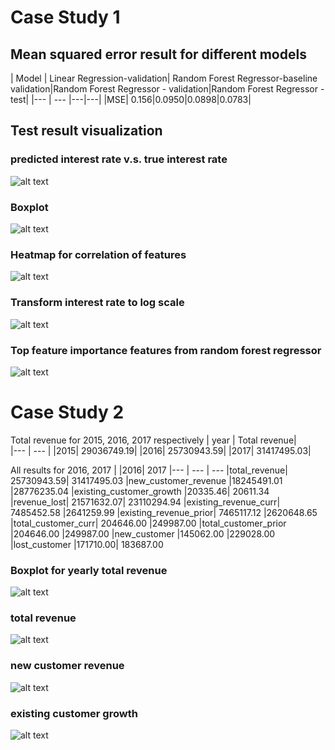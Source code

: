 # Case Study 1
## Mean squared error result for different models

| Model |	Linear Regression-validation|	Random Forest Regressor-baseline validation|Random Forest Regressor - validation|Random Forest Regressor - test|
|--- | --- |---|---|
|MSE|	0.156|0.0950|0.0898|0.0783|


## Test result visualization
### predicted interest rate v.s. true interest rate
![alt text](https://github.com/xx715/Case_Study/blob/main/img/Screenshot%202021-10-28%20at%2011.27.41%20PM.png)
### Boxplot
![alt text](https://github.com/xx715/Case_Study/blob/main/img/Screenshot%202021-10-28%20at%2011.42.26%20PM.png)
### Heatmap for correlation of features
![alt text](https://github.com/xx715/Case_Study/blob/main/img/Screenshot%202021-10-28%20at%2011.42.44%20PM.png)
### Transform interest rate to log scale
![alt text](https://github.com/xx715/Case_Study/blob/main/img/Screenshot%202021-10-28%20at%2011.42.55%20PM.png)
### Top feature importance features from random forest regressor
![alt text](https://github.com/xx715/Case_Study/blob/main/img/Screenshot%202021-10-28%20at%2011.43.17%20PM.png)

# Case Study 2
Total revenue for 2015, 2016, 2017 respectively
| year |	Total revenue|	
|--- | --- |
|2015|	29036749.19|
|2016|	25730943.59|
|2017|	31417495.03|

All results for 2016, 2017
| |2016|	2017
|--- | --- | --- 
|total_revenue|	25730943.59|	31417495.03
|new_customer_revenue	|18245491.01	|28776235.04
|existing_customer_growth	|20335.46|	20611.34
|revenue_lost|	21571632.07|	23110294.94
|existing_revenue_curr|	7485452.58	|2641259.99
|existing_revenue_prior|	7465117.12	|2620648.65
|total_customer_curr|	204646.00	|249987.00
|total_customer_prior	|204646.00	|249987.00
|new_customer	|145062.00	|229028.00
|lost_customer	|171710.00|	183687.00

### Boxplot for yearly total revenue
![alt text](https://github.com/xx715/Case_Study/blob/main/img/Screenshot%202021-10-28%20at%2011.55.09%20PM.png)
### total revenue
![alt text](https://github.com/xx715/Case_Study/blob/main/img/Screenshot%202021-10-28%20at%2011.55.16%20PM.png)
### new customer revenue
![alt text](https://github.com/xx715/Case_Study/blob/main/img/Screenshot%202021-10-28%20at%2011.55.21%20PM.png)
### existing customer growth
![alt text](https://github.com/xx715/Case_Study/blob/main/img/Screenshot%202021-10-28%20at%2011.55.25%20PM.png)


